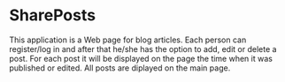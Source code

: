 # SharePosts
This application is a Web page for blog articles.
Each person can register/log in and after that he/she has the option to add, edit or delete a post.
For each post it will be displayed on the page the time when it was published or edited.
All posts are diplayed on the main page.


